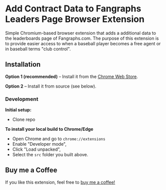 # Add Contract Data to Fangraphs Leaders Page Browser Extension

Simple Chromium-based browser extension that adds a additional data to the leaderboards page of Fangraphs.com. The purpose of this extension is to provide easier access to when a baseball player becomes a free agent or in baseball terms "club control".

## Installation

**Option 1 (recommended)** – Install it from the [Chrome Web Store](https://chromewebstore.google.com/detail/add-contract-data-to-fang/inacpeifhpojalcflhpomamailbofhob).

**Option 2** – Install it from source (see below).

### Development

**Initial setup:**

- Clone repo

**To install your local build to Chrome/Edge**

- Open Chrome and go to `chrome://extensions`
- Enable "Developer mode",
- Click "Load unpacked",
- Select the `src` folder you built above.

## Buy me a Coffee
If you like this extension, feel free to [buy me a coffee!](buymeacoffee.com/isaacrlevin)
